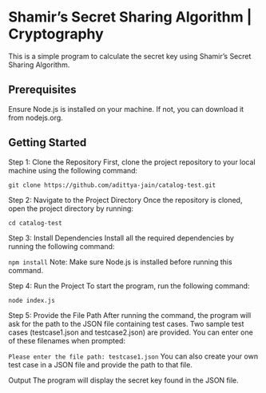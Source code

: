 # Shamir’s Secret Sharing Algorithm | Cryptography

This is a simple program to calculate the secret key using Shamir’s Secret Sharing Algorithm.

## Prerequisites

Ensure Node.js is installed on your machine. If not, you can download it from nodejs.org.


## Getting Started


Step 1: Clone the Repository
        First, clone the project repository to your local machine using the following command:


```git clone https://github.com/adittya-jain/catalog-test.git```


Step 2: Navigate to the Project Directory
        Once the repository is cloned, open the project directory by running:

```cd catalog-test```


Step 3: Install Dependencies
        Install all the required dependencies by running the following command:

```npm install```
        Note: Make sure Node.js is installed before running this command.

Step 4: Run the Project
        To start the program, run the following command:

```node index.js```
    
Step 5: Provide the File Path
        After running the command, the program will ask for the path to the JSON file containing test cases. Two sample test cases (testcase1.json and testcase2.json) are provided. You can enter one of these filenames when prompted:

```Please enter the file path: testcase1.json```
        You can also create your own test case in a JSON file and provide the path to that file.

Output
        The program will display the secret key found in the JSON file.